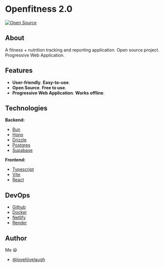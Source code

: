 # Openfitness 2.0

[![Open Source](https://img.shields.io/badge/Open%20Source-Open%20Source-green.svg)](https://github.com/loveliiivelaugh/openfitness2)

## About

A fitness + nutrition tracking and reporting application. Open source project. Progressive Web Application.

## Features

- **User-friendly**. **Easy-to-use**.
- **Open Source**. **Free to use**.
- **Progressive Web Application**. **Works offline**.

## Technologies

**Backend:**

- [Bun](https://bun.run/)
- [Hono](https://github.com/honojs/hono)
- [Drizzle](https://drizzleframework.com/)
- [Postgres](https://www.postgresql.org/)
- [Supabase](https://supabase.com/)

**Frontend:**

- [Typescript](https://www.typescriptlang.org/)
- [Vite](https://vitejs.dev/)
- [React](https://reactjs.org/)

## DevOps

- [Github](https://github.com/)
- [Docker](https://www.docker.com/)
- [Netlify](https://www.netlify.com/)
- [Render](https://render.com/)

## Author

Me 😃

- [@loveliiivelaugh](https://github.com/loveliiivelaugh)